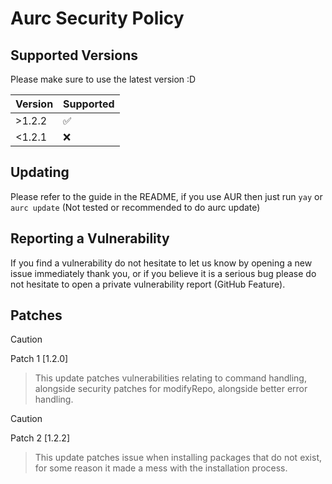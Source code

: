 # Aurc Security Policy

## Supported Versions
Please make sure to use the latest version :D

| Version | Supported          |
| ------- | ------------------ |
| >1.2.2   | :white_check_mark: |
| <1.2.1   | :x:                |

## Updating
Please refer to the guide in the README, if you use AUR then just run `yay` or `aurc update` (Not tested or recommended to do aurc update)

## Reporting a Vulnerability

If you find a vulnerability do not hesitate to let us know by opening a new issue immediately thank you, or if you believe it is a serious bug please do not hesitate to open a private vulnerability report (GitHub Feature).

## Patches

> [!CAUTION]
> Patch 1 [1.2.0]
>> This update patches vulnerabilities relating to command handling, alongside security patches for modifyRepo, alongside better error handling.

> [!CAUTION]
> Patch 2 [1.2.2]
>> This update patches issue when installing packages that do not exist, for some reason it made a mess with the installation process.
